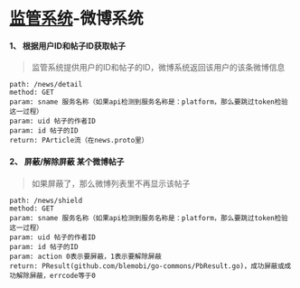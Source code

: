 # [监管系统](https://github.com/blemobi/go-platform-manager.git)-微博系统

#### 1、 根据用户ID和帖子ID获取帖子
> 监管系统提供用户的ID和帖子的ID，微博系统返回该用户的该条微博信息

	path: /news/detail
	method: GET
	param: sname 服务名称（如果api检测到服务名称是：platform，那么要跳过token检验这一过程）
	param: uid 帖子的作者ID
	param: id 帖子的ID
	return: PArticle流（在news.proto里）

#### 2、 屏蔽/解除屏蔽 某个微博帖子
> 如果屏蔽了，那么微博列表里不再显示该帖子

	path: /news/shield
	method: GET
	param: sname 服务名称（如果api检测到服务名称是：platform，那么要跳过token检验这一过程）
	param: uid 帖子的作者ID
	param: id 帖子的ID
	param: action 0表示要屏蔽，1表示要解除屏蔽
	return: PResult(github.com/blemobi/go-commons/PbResult.go)，成功屏蔽或成功解除屏蔽，errcode等于0


